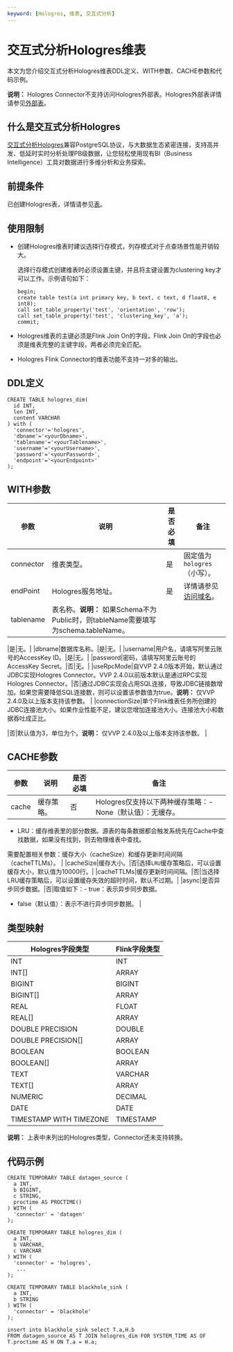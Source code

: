 ```yaml
---
keyword: [Hologres, 维表, 交互式分析]
---
```


# 交互式分析Hologres维表

本文为您介绍交互式分析Hologres维表DDL定义、WITH参数、CACHE参数和代码示例。

**说明：** Hologres Connector不支持访问Hologres外部表。Hologres外部表详情请参见[外部表](/cn.zh-CN/连接开发工具/HoloWeb/连接管理/MaxCompute加速/外部表.md)。

## 什么是交互式分析Hologres

[交互式分析Hologres](/cn.zh-CN/产品简介/什么是Hologres.md)兼容PostgreSQL协议，与大数据生态紧密连接，支持高并发、低延时实时分析处理PB级数据，让您轻松使用现有BI（Business Intelligence）工具对数据进行多维分析和业务探索。

## 前提条件

已创建Hologres表，详情请参见[表](/cn.zh-CN/连接开发工具/HoloWeb/连接管理/表.md)。

## 使用限制

-   创建Hologres维表时建议选择行存模式，列存模式对于点查场景性能开销较大。

    选择行存模式创建维表时必须设置主键，并且将主键设置为clustering key才可以工作。示例语句如下：

    ```
    begin;
    create table test(a int primary key, b text, c text, d float8, e int8);
    call set_table_property('test', 'orientation', 'row');
    call set_table_property('test', 'clustering_key', 'a');
    commit;
    ```

-   Hologres维表的主键必须是Flink Join On的字段，Flink Join On的字段也必须是维表完整的主键字段，两者必须完全匹配。
-   Hologres Flink Connector的维表功能不支持一对多的输出。

## DDL定义

```
CREATE TABLE hologres_dim(
  id INT,
  len INT,
  content VARCHAR
) with (
  'connector'='hologres',
  'dbname'='<yourDbname>',
  'tablename'='<yourTablename>',
  'username'='<yourUsername>',
  'password'='<yourPassword>',
  'endpoint'='<yourEndpoint>'
);
```

## WITH参数

|参数|说明|是否必填|备注|
|--|--|----|--|
|connector|维表类型。|是|固定值为`hologres`（小写）。|
|endPoint|Hologres服务地址。|是|详情请参见[访问域名](/cn.zh-CN/实例管理/访问域名.md)。|
|tablename|表名称。**说明：** 如果Schema不为Public时，则tableName需要填写为schema.tableName。

|是|无。|
|dbname|数据库名称。|是|无。|
|username|用户名，请填写阿里云账号的AccessKey ID。|是|无。|
|password|密码，请填写阿里云账号的AccessKey Secret。|否|无。|
|useRpcMode|自VVP 2.4.0版本开始，默认通过JDBC实现Hologres Connector。VVP 2.4.0以前版本默认是通过RPC实现Hologres Connector。|否|通过JDBC实现会占用SQL连接，导致JDBC链接数增加。如果您需要降低SQL连接数，则可以设置该参数值为true。**说明：** 仅VVP 2.4.0及以上版本支持该参数。 |
|connectionSize|单个Flink维表任务所创建的JDBC连接池大小。如果作业性能不足，建议您增加连接池大小。连接池大小和数据吞吐成正比。

|否|默认值为3，单位为个。**说明：** 仅VVP 2.4.0及以上版本支持该参数。 |

## CACHE参数

|参数|说明|是否必填|备注|
|--|--|----|--|
|cache|缓存策略。|否|Hologres仅支持以下两种缓存策略：-   None（默认值）：无缓存。
-   LRU：缓存维表里的部分数据。源表的每条数据都会触发系统先在Cache中查找数据，如果没有找到，则去物理维表中查找。

需要配置相关参数：缓存大小（cacheSize）和缓存更新时间间隔（cacheTTLMs）。 |
|cacheSize|缓存大小。|否|选择`LRU`缓存策略后，可以设置缓存大小，默认值为10000行。|
|cacheTTLMs|缓存更新时间间隔。|否|当选择LRU缓存策略后，可以设置缓存失效的超时时间，默认不过期。|
|async|是否异步同步数据。|否|取值如下：-   true：表示异步同步数据。
-   false（默认值）：表示不进行异步同步数据。 |

## 类型映射

|Hologres字段类型|Flink字段类型|
|------------|---------|
|INT|INT|
|INT\[\]|ARRAY|
|BIGINT|BIGINT|
|BIGINT\[\]|ARRAY|
|REAL|FLOAT|
|REAL\[\]|ARRAY|
|DOUBLE PRECISION|DOUBLE|
|DOUBLE PRECISION\[\]|ARRAY|
|BOOLEAN|BOOLEAN|
|BOOLEAN\[\]|ARRAY|
|TEXT|VARCHAR|
|TEXT\[\]|ARRAY|
|NUMERIC|DECIMAL|
|DATE|DATE|
|TIMESTAMP WITH TIMEZONE|TIMESTAMP|

**说明：** 上表中未列出的Hologres类型，Connector还未支持转换。

## 代码示例

```
CREATE TEMPORARY TABLE datagen_source (
  a INT,
  b BIGINT,
  c STRING,
  proctime AS PROCTIME()
) WITH (
  'connector' = 'datagen'
);

CREATE TEMPORARY TABLE hologres_dim (
  a INT, 
  b VARCHAR, 
  c VARCHAR
) WITH (
  'connector' = 'hologres',
   ...
);

CREATE TEMPORARY TABLE blackhole_sink (
  a INT,
  b STRING
) WITH (
  'connector' = 'blackhole'
);

insert into blackhole_sink select T.a,H.b
FROM datagen_source AS T JOIN hologres_dim FOR SYSTEM_TIME AS OF T.proctime AS H ON T.a = H.a;
```

